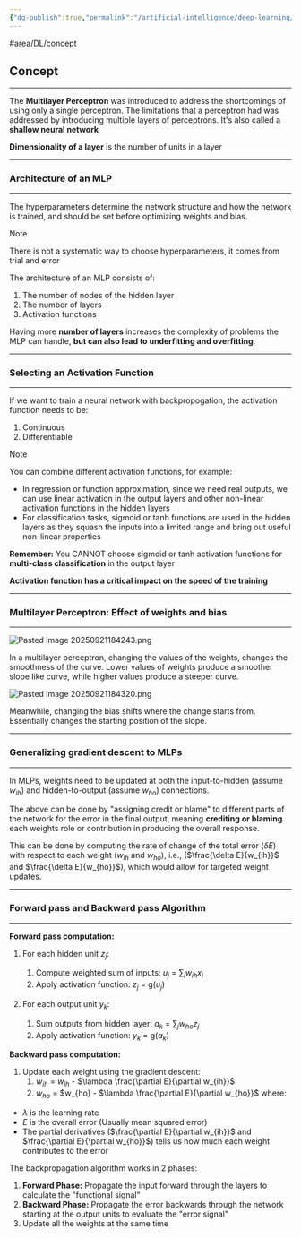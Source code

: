```yaml
---
{"dg-publish":true,"permalink":"/artificial-intelligence/deep-learning/multilayer-perceptron-mlp/"}
---
```


#area/DL/concept 

## Concept
---

The **Multilayer Perceptron** was introduced to address the shortcomings of using only a single perceptron. The limitations that a perceptron had was addressed by introducing multiple layers of perceptrons. It's also called a **shallow neural network** 

**Dimensionality of a layer** is the number of units in a layer

---

### Architecture of an MLP
---

The hyperparameters determine the network structure and how the network is trained, and should be set before optimizing weights and bias. 

>[!NOTE] 
>There is not a systematic way to choose hyperparameters, it comes from trial and error

The architecture of an MLP consists of:
1. The number of nodes of the hidden layer
2. The number of layers
3. Activation functions

Having more **number of layers** increases the complexity of problems the MLP can handle, **but can also lead to underfitting and overfitting**.

---

### Selecting an Activation Function
---

If we want to train a neural network with backpropogation, the activation function needs to be:
1. Continuous
2. Differentiable

>[!NOTE]
>You can combine different activation functions, for example:
> - In regression or function approximation, since we need real outputs, we can use linear activation in the output layers and other non-linear activation functions in the hidden layers 
> - For classification tasks, sigmoid or tanh functions are used in the hidden layers as they squash the inputs into a limited range and bring out useful non-linear properties

**Remember:** You CANNOT choose sigmoid or tanh activation functions for **multi-class classification** in the output layer

**Activation function has a critical impact on the speed of the training**

---

### Multilayer Perceptron: Effect of weights and bias
---

![Pasted image 20250921184243.png](/img/user/Artificial%20Intelligence/Natural%20Language%20Processing/Assets/Pasted%20image%2020250921184243.png)

In a multilayer perceptron, changing the values of the weights, changes the smoothness of the curve. Lower values of weights produce a smoother slope like curve, while higher values produce a steeper curve.

![Pasted image 20250921184320.png](/img/user/Artificial%20Intelligence/Natural%20Language%20Processing/Assets/Pasted%20image%2020250921184320.png)

Meanwhile, changing the bias shifts where the change starts from. Essentially changes the starting position of the slope.

---

### Generalizing gradient descent to MLPs
---

In MLPs, weights need to be updated at both the input-to-hidden (assume $w_{ih}$) and hidden-to-output (assume $w_{ho}$) connections. 

The above can be done by "assigning credit or blame" to different parts of the network for the error in the final output, meaning **crediting or blaming** each weights role or contribution in producing the overall response.

This can be done by computing the rate of change of the total error ($\delta E$) with respect to each weight ($w_{ih}$ and $w_{ho}$), i.e., ($\frac{\delta E}{w_{ih}}$ and $\frac{\delta E}{w_{ho}}$), which would allow for targeted weight updates. 

---

### Forward pass and Backward pass Algorithm
---

**Forward pass computation:**
1. For each hidden unit $z_j$:
	1. Compute weighted sum of inputs: $u_j$ = $\sum_{i} w_{ih} x_i$ 
	2. Apply activation function: $z_j$ = g($u_j$)
	
2. For each output unit $y_k$:
	1. Sum outputs from hidden layer: $a_k$ = $\sum_{j} w_{ho} z_j$
	2. Apply activation function: $y_k$ = g($a_k$)


**Backward pass computation:**
1. Update each weight using the gradient descent:
	1. $w_{ih}$ = $w_{ih}$ - $\lambda \frac{\partial E}{\partial w_{ih}}$
	2. $w_{ho}$ = $w_{ho} - $\lambda \frac{\partial E}{\partial w_{ho}}$
where:
- $\lambda$ is the learning rate
- $E$ is the overall error (Usually mean squared error)
- The partial derivatives ($\frac{\partial E}{\partial w_{ih}}$ and $\frac{\partial E}{\partial w_{ho}}$) tells us how much each weight contributes to the error

The backpropagation algorithm works in 2 phases:
1. **Forward Phase:** Propagate the input forward through the layers to calculate the "functional signal"
2. **Backward Phase:** Propagate the error backwards through the network starting at the output units to evaluate the "error signal"
3. Update all the weights at the same time





